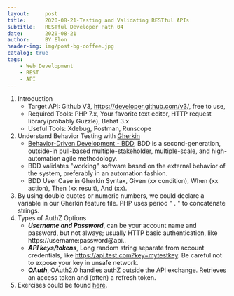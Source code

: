 ```yaml
---
layout:     post
title:      2020-08-21-Testing and Validating RESTful APIs
subtitle:   RESTful Developer Path 04
date:       2020-08-21
author:     BY Elon
header-img: img/post-bg-coffee.jpg
catalog: true
tags:
    - Web Development
    - REST
    - API
---
```

1. Introduction
	* Target API: Github V3, https://developer.github.com/v3/, free to use, 
	* Required Tools: PHP 7.x, Your favorite text editor, HTTP request library(probably Guzzle), Behat 3.x
	* Useful Tools: Xdebug, Postman, Runscope
2. Understand Behavior Testing with [Gherkin]()
	* [Behavior-Driven Development - BDD](), BDD is a second-generation, outside-in pull-based multiple-stakeholder, multiple-scale, and high-automation agile methodology.
	* BDD validates "working" software based on the external behavior of the system, preferably in an automation fashion.
	* BDD User Case in Gherkin Syntax, Given (xx condition), When (xx action), Then (xx result), And (xx).
3. By using double quotes or numeric numbers, we could declare a variable in our Gherkin feature file. PHP uses period " . " to concatenate strings.
4. Types of AuthZ Options
	* ***Username and Password***, can be your account name and password, but not always; usually HTTP basic authentication, like https://username:password@api..
	* ***API keys/tokens***, Long random string separate from account credentials, like https://api.test.com?key=mytestkey. Be careful not to expose your key in unsafe network.
	* ***OAuth***, OAuth2.0 handles authZ outside the API exchange. Retrieves an access token and (often) a refresh token.
5. Exercises could be found [here](https://github.com/elon-hangyang/TestingRestfulAPI).